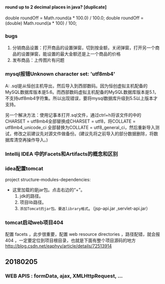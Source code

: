 

#### round up to 2 decimal places in java? [duplicate]
double roundOff = Math.round(a * 100.0) / 100.0;
double roundOff = (double) Math.round(a * 100) / 100;


### bugs
1. 分销商品设置：打开商品的设置弹窗，切到按金额，关闭弹窗，打开另一个商品的设置弹窗，能设置的最大金额还是上一个商品的价格
2. 发布商品：上传图片有问题


### mysql报错Unknown character set: 'utf8mb4'
A: .sql是从恒创主机导出，然后导入到西部数码。因为恒创虚拟主机配备的MySQL数据库版本是5.6。而西部数码虚拟主机配备的MySQL数据库版本是5.1，不支持utf8mb4字符集。所以出现错误，要将mysql数据库升级到5.5以上版本才支持。

另一个解决方法：使用记事本打开.sql文件，通过ctrl+h将该文件的中的CHARSET = utf8mb4全部替换成CHARSET = utf8，将COLLATE = utf8mb4_unicode_ci 全部替换为COLLATE = utf8_general_ci，然后重新导入测试，修改之前建议先对源文件做备份。(建议先将之前导入的部分数据删除，将数据库清空再操作导入。)

### Intellij IDEA 中的Facets和Artifacts的概念和区别


### idea配置tomcat
project structure-modules-dependencies:
- 这里加载的是jar包。点击右边的“+”。
    1. jdk的路径。
    2. 项目lib路径。
    3. `添加Tomcat的jar包。要选library格式`。（jsp-api.jar ,servlet-api.jar）

### tomcat启动web项目404
配置 facets ，此步很重要，配置 web resource directories ，路径配错，就会报 404 ，一定要定位到项目根目录，也就是下面有整个项目源码的地方
http://blog.csdn.net/eaphyy/article/details/72513914

## 20180205
### WEB APIS : formData, ajax, XMLHttpRequest, ...
